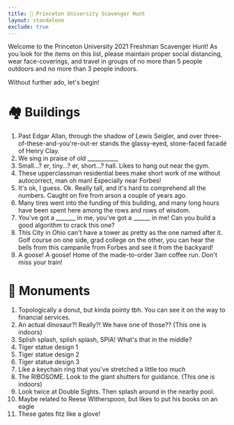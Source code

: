 ```yaml
---
title: 🐅 Princeton University Scavenger Hunt
layout: standalone
exclude: true
---
```


Welcome to the Princeton University 2021 Freshman Scavenger Hunt! As you look for the items on this list, please maintain proper social distancing, wear face-coverings, and travel in groups of no more than 5 people outdoors and no more than 3 people indoors.

Without further ado, let's begin!

# 🏘 Buildings

1. Past Edgar Allan, through the shadow of Lewis Seigler, and over three-of-these-and-you're-out-er stands the glassy-eyed, stone-faced facadé of Henry Clay.
2. We sing in praise of old ___________
3. Small...? er, tiny...? er, short...? hall. Likes to hang out near the gym.
4. These upperclassman residential bees make short work of me without autocorrect, man oh man! Especially near Forbes!
5. It's ok, I guess. Ok. Really tall, and it's hard to comprehend all the numbers. Caught on fire from arson a couple of years ago.
6. Many tires went into the funding of this building, and many long hours have been spent here among the rows and rows of wisdom.
7. You've got a _______ in me, you've got a ______ in me! Can you build a good algorithm to crack this one?
8. This City in Ohio can't have a tower as pretty as the one named after it. Golf course on one side, grad college on the other, you can hear the bells from this campanile from Forbes and see it from the backyard!
9. A goose! A goose! Home of the made-to-order 3am coffee run. Don't miss your train!


# 🗿 Monuments

1. Topologically a donut, but kinda pointy tbh. You can see it on the way to financial services.
2. An actual dinosaur?! Really?! We have one of those?? (This one is indoors)
3. Splish splash, splish splash, SPIA! What's that in the middle?
3. Tiger statue design 1
4. Tiger statue design 2
5. Tiger statue design 3
6. Like a keychain ring that you've stretched a little too much
7. The RIBOSOME. Look to the giant shutters for guidance. (This one is indoors)
8. Look twice at Double Sights. Then splash around in the nearby pool.
9. Maybe related to Reese Witherspoon, but likes to put his books on an eagle
10. These gates fitz like a glove!

